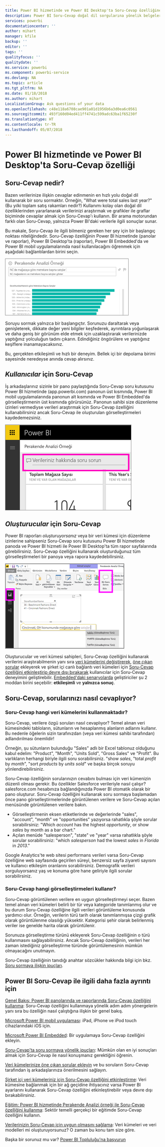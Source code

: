 ```yaml
---
title: Power BI hizmetinde ve Power BI Desktop'ta Soru-Cevap özelliğine genel bakış
description: Power BI Soru-Cevap doğal dil sorgularına yönelik belgelere genel bakış konusu.
services: powerbi
documentationcenter: ''
author: mihart
manager: kfile
backup: ''
editor: ''
tags: ''
qualityfocus: ''
qualitydate: ''
ms.service: powerbi
ms.component: powerbi-service
ms.devlang: NA
ms.topic: article
ms.tgt_pltfrm: NA
ms.date: 01/18/2018
ms.author: mihart
LocalizationGroup: Ask questions of your data
ms.openlocfilehash: c48e118a6708cae901a01d1956b6a3d0ea6c0561
ms.sourcegitcommit: 493f160d04ed411ff4741c599adc63ba1f65230f
ms.translationtype: HT
ms.contentlocale: tr-TR
ms.lasthandoff: 05/07/2018
---
```

# <a name="qa-in-power-bi-service-and-power-bi-desktop"></a>Power BI hizmetinde ve Power BI Desktop'ta Soru-Cevap özelliği
## <a name="what-is-qa"></a>Soru-Cevap nedir?
Bazen verilerinize ilişkin cevaplar edinmenin en hızlı yolu doğal dil kullanarak bir soru sormaktır. Örneğin, "What were total sales last year?" (Bu yılki toplam satış rakamları nedir?)  Kullanımı kolay olan doğal dil özelliklerinden yararlanarak verilerinizi araştırmak ve grafikler ile graflar biçiminde cevaplar almak için Soru-Cevap'ı kullanın. Bir arama motorundan farklı olan Soru-Cevap, yalnızca Power BI'daki verilerle ilgili sonuçlar sunar.

Bu makale, Soru-Cevap ile ilgili bilmeniz gereken her şey için bir başlangıç noktası niteliğindedir. Soru-Cevap özelliğinin Power BI hizmetinde (panolar ve raporlar), Power BI Desktop'ta (raporlar), Power BI Embedded'da ve Power BI mobil uygulamalarında nasıl kullanılacağını öğrenmek için aşağıdaki bağlantılardan birini seçin.  

![](media/power-bi-q-and-a/pbi_qa_boxsalessqft.png)

Soruyu sormak yalnızca bir başlangıçtır.  Sorunuzu daraltarak veya genişleterek, dikkate değer yeni bilgiler keşfederek, ayrıntılara yoğunlaşarak ve daha geniş bir görünüm elde etmek için uzaklaştırarak verilerinizde yaptığınız yolculuğun tadını çıkarın. Edindiğiniz öngörülere ve yaptığınız keşiflere inanamayacaksınız.

Bu, gerçekten etkileşimli ve hızlı bir deneyim. Bellek içi bir depolama birimi sayesinde neredeyse anında cevap alırsınız.

##  <a name="qa-for-consumers"></a>*Kullanıcılar* için Soru-Cevap
İş arkadaşlarınız sizinle bir pano paylaştığında Soru-Cevap soru kutusunu Power BI hizmetinde (app.powerbi.com) panonun üst kısmında, Power BI mobil uygulamalarında panonun alt kısmında ve Power BI Embedded'da görselleştirmenin üst kısmında görürsünüz. Panonun sahibi size düzenleme izinleri vermediyse verileri araştırmak için Soru-Cevap özelliğini kullanabilirsiniz ancak Soru-Cevap ile oluşturulan görselleştirmeleri kaydedemezsiniz.

![](media/power-bi-q-and-a/powerbi-qna.png)

## <a name="qa-for-creators"></a>*Oluşturucular* için Soru-Cevap
Power BI raporları *oluşturuyorsanız* veya bir veri kümesi için düzenleme izinlerine sahipseniz Soru-Cevap soru kutusunu Power BI hizmetinde panoda ve Power BI hizmeti ile Power BI Desktop'ta tüm rapor sayfalarında görebilirsiniz. Soru-Cevap özelliğini kullanarak oluşturduğunuz tüm görselleştirmeleri bir panoya veya rapora kaydedebilirsiniz.

![](media/power-bi-q-and-a/power-bi-desktop.png)

Oluşturucular ve veri kümesi sahipleri, Soru-Cevap özelliğini kullanarak verilerini araştırabilmenin yanı sıra [veri kümelerini değiştirerek](service-prepare-data-for-q-and-a.md), [öne çıkan sorular](service-q-and-a-create-featured-questions.md) ekleyerek ve şirket içi canlı bağlantı veri kümeleri için [Soru-Cevap özelliğini etkinleştirip devre dışı bırakarak](service-q-and-a-direct-query.md) kullanıcılar için Soru-Cevap deneyimini geliştirebilir. [Embedded'daki senaryolarda](developer/qanda.md) geliştiriciler şu 2 moddan birini seçebilir: **etkileşimli** ve **yalnızca sonuç**.

## <a name="how-does-qa-know-how-to-answer-questions"></a>Soru-Cevap, sorularınızı nasıl cevaplıyor?
### <a name="which-datasets-does-qa-use"></a>Soru-Cevap hangi veri kümelerini kullanmaktadır?
Soru-Cevap, verilere özgü soruları nasıl cevaplıyor? Temel alınan veri kümesindeki tabloların, sütunların ve hesaplanmış alanların adlarını kullanır. Bu nedenle öğelerin sizin tarafınızdan (veya veri kümesi sahibi tarafından) adlandırılması önemlidir!

Örneğin, şu sütunların bulunduğu "Sales" adlı bir Excel tablonuz olduğunu kabul edelim: "Product", "Month", "Units Sold", "Gross Sales" ve "Profit". Bu varlıkların herhangi biriyle ilgili soru sorabilirsiniz.  "show *sales*, "total *profit* by *month*", "sort *products* by *units sold*" ve başka birçok soruyu yönlendirebilirsiniz.

Soru-Cevap özelliğinin sorularınızın cevabını bulması için veri kümenizin düzenli olması gerekir. Bu özellikler Salesforce verileriyle nasıl çalışır? salesforce.com hesabınıza bağlandığınızda Power BI otomatik olarak bir pano oluşturur.  Soru-Cevap özelliğini kullanarak soru sormaya başlamadan önce pano görselleştirmelerinde görüntülenen verilere ve Soru-Cevap açılan menüsünde görüntülenen verilere bakın.

* Görselleştirmenin eksen etiketlerinde ve değerlerinde "sales", "account", "month" ve "opportunities" yazıyorsa rahatlıkla şöyle sorular sorabilirsiniz: "Which *account* has the highest *opportunity*, or show *sales* by month as a bar chart."
* Açılan menüde "salesperson", "state" ve "year" varsa rahatlıkla şöyle sorular sorabilirsiniz: "which *salesperson* had the lowest *sales* in *Florida* in *2013*."

Google Analytics'te web sitesi performans verileri varsa Soru-Cevap özelliğine web sayfasında geçirilen süreyi, benzersiz sayfa ziyareti sayısını ve kullanıcı etkileşim oranlarını sorabilirsiniz. Demografik verileri sorguluyorsanız yaş ve konuma göre hane geliriyle ilgili sorular sorabilirsiniz.

### <a name="which-visualization-does-qa-use"></a>Soru-Cevap hangi görselleştirmeleri kullanır?
Soru-Cevap görüntülenen verilere en uygun görselleştirmeyi seçer. Bazen temel alınan veri kümeleri belirli bir tür veya kategoride tanımlanmış olur ve bu durum Soru-Cevap özelliğine ilgili verileri görüntüleme konusunda yardımcı olur. Örneğin, verilerin türü tarih olarak tanımlanmışsa çizgi grafik olarak görüntülenme olasılığı yüksektir. Kategorisi şehir olarak belirlenmiş veriler ise genelde harita olarak görüntülenir.

Sorunuza görselleştirme türünü ekleyerek Soru-Cevap özelliğinin o türü kullanmasını sağlayabilirsiniz. Ancak Soru-Cevap özelliğinin, verileri her zaman istediğiniz görselleştirme türünde görüntülemesinin mümkün olmayacağını unutmayın.

Soru-Cevap özelliğinin tanıdığı anahtar sözcükler hakkında bilgi için bkz. [Soru sormaya ilişkin ipuçları](service-q-and-a-tips.md).


## <a name="for-more-details-about-power-bi-qa"></a>Power BI Soru-Cevap ile ilgili daha fazla ayrıntı için
[Genel Bakış: Power BI panolarında ve raporlarında Soru-Cevap özelliğini kullanma](power-bi-tutorial-q-and-a.md): Soru-Cevap özelliğini kullanmaya yönelik adım adım yönergelerin yanı sıra bu özelliğin nasıl çalıştığına ilişkin bir genel bakış.

[Microsoft Power BI mobil uygulaması](mobile-apps-ios-qna.md): iPad, iPhone ve iPod touch cihazlarındaki iOS için.

[Microsoft Power BI Embedded](developer/qanda.md): Bir uygulamaya Soru-Cevap özelliğini ekleyin.

[Soru-Cevap'ta soru sormaya yönelik ipuçları](service-q-and-a-tips.md): Mümkün olan en iyi sonuçları almak için Soru-Cevap ile nasıl konuşmanız gerektiğini öğrenin.

[Veri kümelerinize öne çıkan sorular ekleyin](service-q-and-a-create-featured-questions.md) ve bu soruların Soru-Cevap tarafından iş arkadaşlarınıza önerilmesini sağlayın.

[Şirket içi veri kümeleriniz için Soru-Cevap özelliğini etkinleştirme](service-q-and-a-direct-query.md): Veri kümesine bağlanmak için bir ağ geçidine ihtiyacınız varsa Power BI ayarlarını kullanarak Soru-Cevap özelliğini etkinleştirebilir veya devre dışı bırakabilirsiniz.

[Eğitim: Power BI hizmetinde Perakende Analizi örneği ile Soru-Cevap özelliğini kullanma](power-bi-visualization-introduction-to-q-and-a.md): Sektör temelli gerçekçi bir eğitimde Soru-Cevap özelliğini kullanın.

[Verilerinizin Soru-Cevap için uygun olmasını sağlama](service-prepare-data-for-q-and-a.md): Veri kümeleri ve veri modelleri mi oluşturuyorsunuz?  O zaman bu konu tam size göre.

Başka bir sorunuz mu var? [Power BI Topluluğu'na başvurun](http://community.powerbi.com/)
